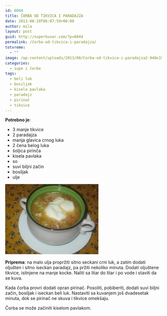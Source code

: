 ```yaml
---
id: 6044
title: ČORBA OD TIKVICA I PARADAJZA
date: 2013-08-20T06:07:59+00:00
author: mila
layout: post
guid: http://superkuvar.com/?p=6044
permalink: /čorba-od-tikvica-i-paradajza/
totvreme:
  - ""
image: /wp-content/uploads/2013/08/Corba-od-tikvica-i-paradajza2-940x198.jpg
categories:
  - supe i čorbe
tags:
  - beli luk
  - bosiljak
  - kisela pavlaka
  - paradajz
  - pirinač
  - tikvice
---
```

**Potrebno je**:

  * 3 manje tikvice
  * 2 paradajza
  * manja glavica crnog luka
  * 2 čena belog luka
  * šoljica pirinča
  * kisela pavlaka
  * so
  * suvi biljni začin
  * bosiljak
  * ulje

[<img class="alignnone size-medium wp-image-6048" src="/wp-content/uploads/2013/08/Corba-od-tikvica-i-paradajza2-300x225.jpg" alt="Corba od tikvica i paradajza" width="300" height="225" />](/wp-content/uploads/2013/08/Corba-od-tikvica-i-paradajza2-e1376924208361.jpg)

**Priprema**: na malo ulja propržiti sitno seckani crni luk, a zatim dodati oljušten i sitno iseckan paradajz, pa pržiti nekoliko minuta. Dodati oljuštene tikvice, isitnjene na manje kocke. Naliti sa litar do litar i po vode i staviti da se kuva.

Kada čorba provri dodati opran pirinač. Posoliti, pobiberiti, dodati suvi biljni začin, bosiljak i iseckan beli luk. Nastaviti sa kuvanjem još dvadesetak minuta, dok se pirinač ne skuva i tikvice omekšaju.

Čorba se može začiniti kiselom pavlakom.